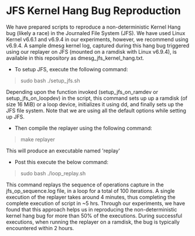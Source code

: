 # JFS Kernel Hang Bug Reproduction

We have prepared scripts to reproduce a non-deterministic Kernel Hang bug (likely a race) in the Journaled File System (JFS). We have used Linux Kernel v6.6.1 and v6.9.4 in our experiments, however, we recommend using v6.9.4. A sample dmesg kernel log, captured during this hang bug triggered using our replayer on JFS (mounted on a ramdisk with Linux v6.9.4), is available in this repository as dmesg_jfs_kernel_hang.txt.

* To setup JFS, execute the following command:

> sudo bash ./setup_jfs.sh

Depending upon the function invoked (setup_jfs_on_ramdev or setup_jfs_on_loopdev) in the script, this command sets up up a ramdisk (of size 16 MiB) or a loop device, initializes it using dd, and finally sets up the JFS file system.  Note that we are using all the default options while setting up JFS.

* Then compile the replayer using the following command:

> make replayer

This will produce an executable named 'replay'

* Post this execute the below command:

> sudo bash ./loop_replay.sh

This command replays the sequence of operations capture in the jfs_op_sequence.log file, in a loop for a total of 100 iterations.  A single execution of the replayer takes around 4 minutes, thus completing the complete execution of script in ~5 hrs.  Through our experiments, we have found that this approach helps us in reproducing the non-deterministic kernel hang bug for more than 50% of the executions. During successful executions, when running the replayer on a ramdisk, the bug is typically encountered within 2 hours.
